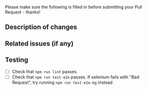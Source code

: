 Please make sure the following is filled in before submitting your Pull Request - thanks!

## Description of changes



## Related issues (if any)


## Testing

- [ ] Check that `npm run lint` passes.
- [ ] Check that `npm run test-e2e` passes. If selenium fails with "Bad Request", try running `npm run test-e2e-bg` instead
